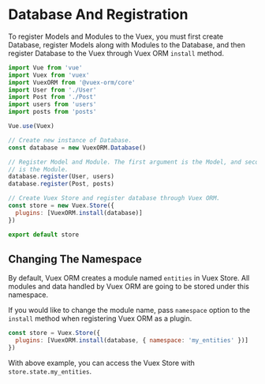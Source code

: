 # Database And Registration

To register Models and Modules to the Vuex, you must first create Database, register Models along with Modules to the Database, and then register Database to the Vuex through Vuex ORM `install` method.

```js
import Vue from 'vue'
import Vuex from 'vuex'
import VuexORM from '@vuex-orm/core'
import User from './User'
import Post from './Post'
import users from 'users'
import posts from 'posts'

Vue.use(Vuex)

// Create new instance of Database.
const database = new VuexORM.Database()

// Register Model and Module. The first argument is the Model, and second
// is the Module.
database.register(User, users)
database.register(Post, posts)

// Create Vuex Store and register database through Vuex ORM.
const store = new Vuex.Store({
  plugins: [VuexORM.install(database)]
})

export default store
```

## Changing The Namespace

By default, Vuex ORM creates a module named `entities` in Vuex Store. All modules and data handled by Vuex ORM are going to be stored under this namespace.

If you would like to change the module name, pass `namespace` option to the `install` method when registering Vuex ORM as a plugin.

```js
const store = Vuex.Store({
  plugins: [VuexORM.install(database, { namespace: 'my_entities' })]
})
```

With above example, you can access the Vuex Store with `store.state.my_entities`.
